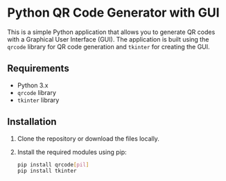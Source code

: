 # Python QR Code Generator with GUI

This is a simple Python application that allows you to generate QR codes with a Graphical User Interface (GUI). The application is built using the `qrcode` library for QR code generation and `tkinter` for creating the GUI.

## Requirements

- Python 3.x
- `qrcode` library
- `tkinter` library

## Installation

1. Clone the repository or download the files locally.

2. Install the required modules using pip:

   ```bash
   pip install qrcode[pil]
   pip install tkinter
